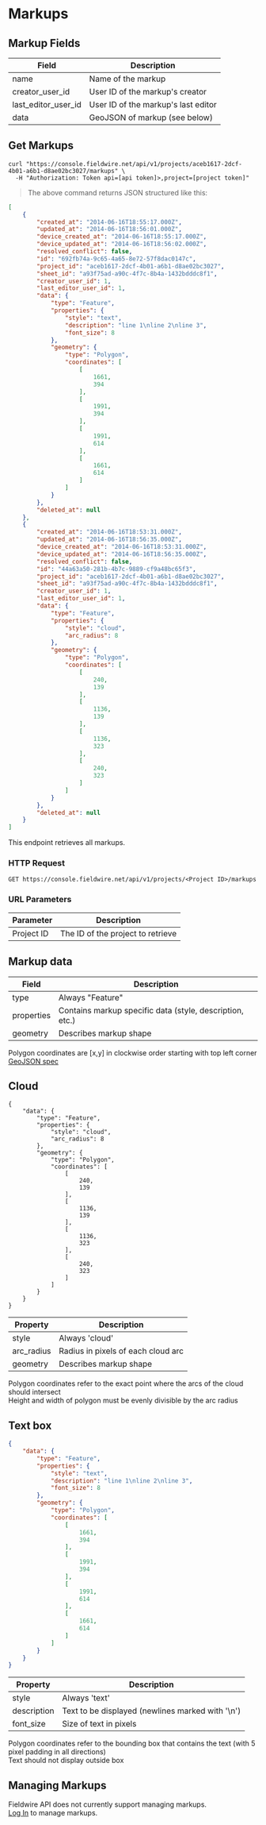 # Markups

## Markup Fields

Field | Description
--------- | -----------
name | Name of the markup
creator_user_id | User ID of the markup's creator
last_editor_user_id | User ID of the markup's last editor
data | GeoJSON of markup (see below)

## Get Markups

```shell
curl "https://console.fieldwire.net/api/v1/projects/aceb1617-2dcf-4b01-a6b1-d8ae02bc3027/markups" \
  -H "Authorization: Token api=[api token]>,project=[project token]"
```

> The above command returns JSON structured like this:

```json
[
    {
        "created_at": "2014-06-16T18:55:17.000Z",
        "updated_at": "2014-06-16T18:56:01.000Z",
        "device_created_at": "2014-06-16T18:55:17.000Z",
        "device_updated_at": "2014-06-16T18:56:02.000Z",
        "resolved_conflict": false,
        "id": "692fb74a-9c65-4a65-8e72-57f8dac0147c",
        "project_id": "aceb1617-2dcf-4b01-a6b1-d8ae02bc3027",
        "sheet_id": "a93f75ad-a90c-4f7c-8b4a-1432bdddc8f1",
        "creator_user_id": 1,
        "last_editor_user_id": 1,
        "data": {
            "type": "Feature",
            "properties": {
                "style": "text",
                "description": "line 1\nline 2\nline 3",
                "font_size": 8
            },
            "geometry": {
                "type": "Polygon",
                "coordinates": [
                    [
                        1661,
                        394
                    ],
                    [
                        1991,
                        394
                    ],
                    [
                        1991,
                        614
                    ],
                    [
                        1661,
                        614
                    ]
                ]
            }
        },
        "deleted_at": null
    },
    {
        "created_at": "2014-06-16T18:53:31.000Z",
        "updated_at": "2014-06-16T18:56:35.000Z",
        "device_created_at": "2014-06-16T18:53:31.000Z",
        "device_updated_at": "2014-06-16T18:56:35.000Z",
        "resolved_conflict": false,
        "id": "44a63a50-281b-4b7c-9889-cf9a48bc65f3",
        "project_id": "aceb1617-2dcf-4b01-a6b1-d8ae02bc3027",
        "sheet_id": "a93f75ad-a90c-4f7c-8b4a-1432bdddc8f1",
        "creator_user_id": 1,
        "last_editor_user_id": 1,
        "data": {
            "type": "Feature",
            "properties": {
                "style": "cloud",
                "arc_radius": 8
            },
            "geometry": {
                "type": "Polygon",
                "coordinates": [
                    [
                        240,
                        139
                    ],
                    [
                        1136,
                        139
                    ],
                    [
                        1136,
                        323
                    ],
                    [
                        240,
                        323
                    ]
                ]
            }
        },
        "deleted_at": null
    }
]
```

This endpoint retrieves all markups.

### HTTP Request

`GET https://console.fieldwire.net/api/v1/projects/<Project ID>/markups`

### URL Parameters

Parameter | Description
--------- | -----------
Project ID | The ID of the project to retrieve

## Markup data

Field | Description
--------- | -----------
type | Always "Feature"
properties | Contains markup specific data (style, description, etc.)
geometry | Describes markup shape

<aside class="notice">
    Polygon coordinates are [x,y] in clockwise order starting with top left corner
</aside>

<aside class="notice">
    <a href="http://geojson.org/geojson-spec.html">GeoJSON spec</a>
</aside>

## Cloud
```
{
    "data": {
        "type": "Feature",
        "properties": {
            "style": "cloud",
            "arc_radius": 8
        },
        "geometry": {
            "type": "Polygon",
            "coordinates": [
                [
                    240,
                    139
                ],
                [
                    1136,
                    139
                ],
                [
                    1136,
                    323
                ],
                [
                    240,
                    323
                ]
            ]
        }
    }
}
```

Property | Description
--------- | -----------
style | Always 'cloud'
arc_radius | Radius in pixels of each cloud arc
geometry | Describes markup shape

<aside class="notice">
    Polygon coordinates refer to the exact point where the arcs of the cloud should intersect
</aside>
<aside class="notice">
    Height and width of polygon must be evenly divisible by the arc radius
</aside>

## Text box

``` json
{
    "data": {
        "type": "Feature",
        "properties": {
            "style": "text",
            "description": "line 1\nline 2\nline 3",
            "font_size": 8
        },
        "geometry": {
            "type": "Polygon",
            "coordinates": [
                [
                    1661,
                    394
                ],
                [
                    1991,
                    394
                ],
                [
                    1991,
                    614
                ],
                [
                    1661,
                    614
                ]
            ]
        }
    }
}
```

Property | Description
--------- | -----------
style | Always 'text'
description | Text to be displayed (newlines marked with '\n')
font_size | Size of text in pixels

<aside class="notice">
    Polygon coordinates refer to the bounding box that contains the text (with 5 pixel padding in all directions)
</aside>
<aside class="notice">
    Text should not display outside box
</aside>

## Managing Markups

<aside class="warning">
    Fieldwire API does not currently support managing markups.
</aside>

<aside class="notice">
    <a href='https://console.fieldwire.net'>Log In</a> to manage markups.
</aside>
